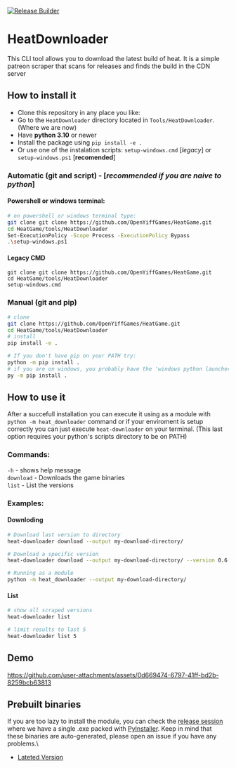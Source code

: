 [![Release Builder](https://github.com/OpenYiffGames/HeatGame/actions/workflows/release.yml/badge.svg)](https://github.com/OpenYiffGames/HeatGame/actions/workflows/release.yml)

# HeatDownloader

This CLI tool allows you to download the latest build of heat. It is a simple patreon scraper that scans for releases and finds the build in the CDN server

## How to install it

- Clone this repository in any place you like:
- Go to the `HeatDownloader` directory located in `Tools/HeatDownloader`. (Where we are now)
- Have **python 3.10** or newer
- Install the package using `pip install -e .`
- Or use one of the instalation scripts: `setup-windows.cmd` [*legacy*] or `setup-windows.ps1` [**recomended**] 

### Automatic (git and script) - [_**recommended if you are naive to python**_]
#### Powershell or windows terminal:
```bash
# on powershell or windows terminal type:
git clone git clone https://github.com/OpenYiffGames/HeatGame.git
cd HeatGame/tools/HeatDownloader
Set-ExecutionPolicy -Scope Process -ExecutionPolicy Bypass
.\setup-windows.ps1
```
#### Legacy CMD
```
git clone git clone https://github.com/OpenYiffGames/HeatGame.git
cd HeatGame/tools/HeatDownloader
setup-windows.cmd
```

### Manual (git and pip)
```bash 
# clone
git clone https://github.com/OpenYiffGames/HeatGame.git
cd HeatGame/tools/HeatDownloader
# install
pip install -e .

# If you don't have pip on your PATH try:
python -m pip install .
# if you are on windows, you probably have the 'windows python launcher' (py.exe)
py -m pip install .
```

## How to use it

After a succefull installation you can execute it using as a module with `python -m heat_downloader` command or if your enviroment is setup correctly you can just execute `heat-downloader` on your terminal. (This last option requires your python's scripts directory to be on PATH)

### Commands:
`-h` - shows help message \
`download` - Downloads the game binaries \
`list` - List the versions

### Examples:

#### Downloding
```bash
# Download last version to directory
heat-downloader download --output my-download-directory/

# Download a specific version
heat-downloader download --output my-download-directory/ --version 0.6.7.2

# Running as a module
python -m heat_downloader --output my-download-directory/
```
#### List
```bash
# show all scraped versions
heat-downloader list

# limit results to last 5
heat-downloader list 5
```

## Demo
https://github.com/user-attachments/assets/0d669474-6797-41ff-bd2b-8259bcb63813

## Prebuilt binaries
If you are too lazy to install the module, you can check the [release session](https://github.com/OpenYiffGames/HeatGame/releases) where we have a single .exe packed with [PyInstaller](https://github.com/pyinstaller/pyinstaller).
Keep in mind that these binaries are auto-generated, please open an issue if you have any problems.\

- [Lateted Version](https://github.com/OpenYiffGames/HeatGame/releases/latest/download/tools.zip)

